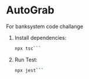 # AutoGrab
For banksystem code challange

1. Install dependencies:
   ```bash
   npx tsc```
2. Run Test:
   ```bash
   npx jest```